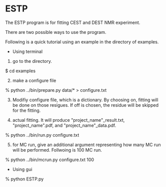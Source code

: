 # ESTP

The ESTP program is for fitting CEST and DEST NMR experiment.

There are two possible ways to use the program.

Following is a quick tutorial using an example in the directory of examples.

* Using terminal

1. go to the directory.

$ cd examples

2. make a configure file

% python ../bin/prepare.py data/* > configure.txt

3. Modifiy configure file, which is a dictionary. By choosing on, fitting will be done on those resigues. If off is chosen, the residue will be skipped for the fitting.

4. actual fitting. It will produce "project_name"_result.txt, "project_name".pdf, and "project_name"_data.pdf.

% python ../bin/run.py configure.txt

5. for MC run, give an additional argument representing how many MC run will be performed. Follwoing is 100 MC run.

% python ../bin/mcrun.py configure.txt 100


* Using gui

% python ESTP.py
